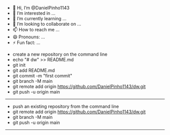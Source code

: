 - 👋 Hi, I’m @DanielPinho1143
- 👀 I’m interested in ...
- 🌱 I’m currently learning ...
- 💞️ I’m looking to collaborate on ...
- 📫 How to reach me ...
- 😄 Pronouns: ...
- ⚡ Fun fact: ...

<!---
DanielPinho1143/DanielPinho1143 is a ✨ special ✨ repository because its `README.md` (this file) appears on your GitHub profile.
You can click the Preview link to take a look at your changes.
--->

- create a new repository on the command line
- echo "# dw" >> README.md
- git init
- git add README.md
- git commit -m "first commit"
- git branch -M main
- git remote add origin https://github.com/DanielPinho1143/dw.git
- git push -u origin main
----------------------------------------------------------------------

- push an existing repository from the command line
- git remote add origin https://github.com/DanielPinho1143/dw.git
- git branch -M main
- git push -u origin main
----------------------------------------------------------------------
